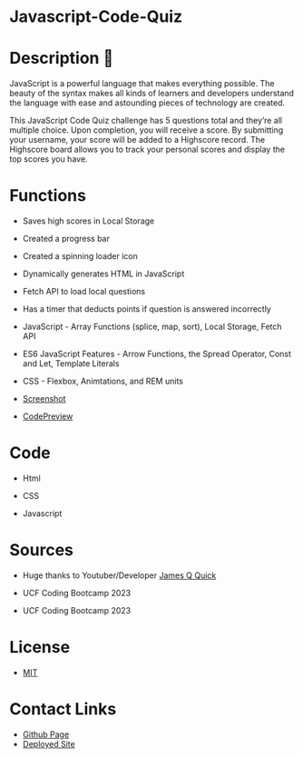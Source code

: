 # Javascript-Code-Quiz
# Description 📝
JavaScript is a powerful language that makes everything possible. The beauty of the syntax makes all kinds of learners and developers understand the language with ease and astounding pieces of technology are created.

This JavaScript Code Quiz challenge has 5 questions total and they’re all multiple choice. Upon completion, you will receive a score. By submitting your username, your score will be added to a Highscore record. The Highscore board allows you to track your personal scores and display the top  scores you have.

# Functions
* Saves high scores in Local Storage

* Created a progress bar

* Created a spinning loader icon

* Dynamically generates HTML in JavaScript

* Fetch API to load local questions

* Has a timer that deducts points if question is answered incorrectly

* JavaScript - Array Functions (splice, map, sort), Local Storage, Fetch API

* ES6 JavaScript Features - Arrow Functions, the Spread Operator, Const and Let, Template Literals

* CSS - Flexbox, Animtations, and REM units

* [Screenshot](Capture8.PNG)
* [CodePreview](Capture10.PNG)


# Code
* Html

* CSS 

* Javascript

# Sources
* Huge thanks to Youtuber/Developer [James Q Quick](https://www.youtube.com/watch?v=rFWbAj40JrQ&list=PLB6wlEeCDJ5Yyh6P2N6Q_9JijB6v4UejF&index=1)
 
 * UCF Coding Bootcamp 2023
 
 * UCF Coding Bootcamp 2023

# License

* [MIT](LICENSE)

# Contact Links
* [Github Page](https://github.com/yungxsuccess)
* [Deployed Site](https://yungxsuccess.github.io/JavascriptCodeQuiz/) 

